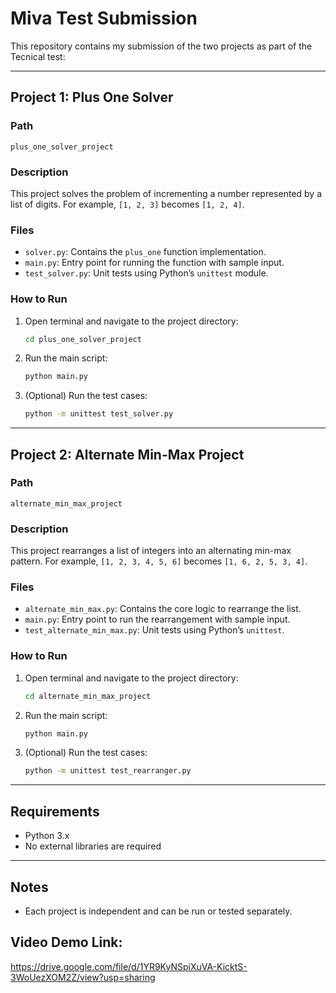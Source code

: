 # Miva Test Submission

This repository contains my submission of the two projects as part of the Tecnical test:

---

## Project 1: Plus One Solver

### Path
`plus_one_solver_project`

### Description
This project solves the problem of incrementing a number represented by a list of digits. For example, `[1, 2, 3]` becomes `[1, 2, 4]`.

### Files
- `solver.py`: Contains the `plus_one` function implementation.
- `main.py`: Entry point for running the function with sample input.
- `test_solver.py`: Unit tests using Python’s `unittest` module.

### How to Run
1. Open terminal and navigate to the project directory:
   ```bash
   cd plus_one_solver_project
   ```
2. Run the main script:
   ```bash
   python main.py
   ```
3. (Optional) Run the test cases:
   ```bash
   python -m unittest test_solver.py
   ```

---

## Project 2: Alternate Min-Max Project

### Path
`alternate_min_max_project`

### Description
This project rearranges a list of integers into an alternating min-max pattern. For example, `[1, 2, 3, 4, 5, 6]` becomes `[1, 6, 2, 5, 3, 4]`.

### Files
- `alternate_min_max.py`: Contains the core logic to rearrange the list.
- `main.py`: Entry point to run the rearrangement with sample input.
- `test_alternate_min_max.py`: Unit tests using Python’s `unittest`.

### How to Run
1. Open terminal and navigate to the project directory:
   ```bash
   cd alternate_min_max_project
   ```
2. Run the main script:
   ```bash
   python main.py
   ```
3. (Optional) Run the test cases:
   ```bash
   python -m unittest test_rearranger.py
   ```

---

## Requirements

- Python 3.x
- No external libraries are required

---

## Notes

- Each project is independent and can be run or tested separately.

## Video Demo Link:
https://drive.google.com/file/d/1YR9KyNSpiXuVA-KicktS-3WoUezXOM2Z/view?usp=sharing
